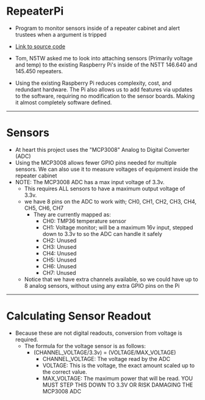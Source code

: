 # RepeaterPi
- Program to monitor sensors inside of a repeater cabinet and alert trustees when a argument is tripped

- [Link to source code](https://github.com/ellsworth/repeaterpi)

- Tom, N5TW asked me to look into attaching sensors (Primarily voltage and temp) to the existing Raspberry Pi's inside of the N5TT 146.640 and 145.450 repeaters.

- Using the existing Raspberry Pi reduces complexity, cost, and redundant hardware. The Pi also allows us to add features via updates to the software, requiring no modification to the sensor boards. Making it almost completely software defined.

----------

# Sensors 

 - At heart this project uses the "MCP3008" Analog to Digital Converter (ADC)
 - Using the MCP3008 allows fewer GPIO pins needed for multiple sensors. We can also use it to measure voltages of equipment inside the repeater cabinet
 - NOTE: The MCP3008 ADC has a max input voltage of 3.3v.
	 - This requires ALL sensors to have a maximum output voltage of 3.3v.
	 - we have 8 pins on the ADC to work with; CH0, CH1, CH2, CH3, CH4, CH5, CH6, CH7
		 - They are currently mapped as:
			 - CH0: TMP36 temperature sensor
			 - CH1: Voltage monitor; will be a maximum 16v input, stepped down to 3.3v to so the ADC can handle it safely
			 - CH2: Unused
			 - CH3: Unused
			 - CH4: Unused
			 - CH5: Unused
			 - CH6: Unused
			 - CH7: Unused
	 - Notice that we have extra channels available, so we could have up to 8 analog sensors, without using any extra GPIO pins on the Pi


----------
# Calculating Sensor Readout
- Because these are not digital readouts, conversion from voltage is required.
	 - The formula for the voltage sensor is as follows: 
		 - (CHANNEL_VOLTAGE/3.3v) = (VOLTAGE/MAX_VOLTAGE)
			 - CHANNEL_VOLTAGE: The voltage read by the ADC
			 - VOLTAGE: This is the voltage, the exact amount scaled up to the correct value.
			 - MAX_VOLTAGE: The maximum power that will be read. YOU MUST STEP THIS DOWN TO 3.3V OR RISK DAMAGING THE MCP3008 ADC
